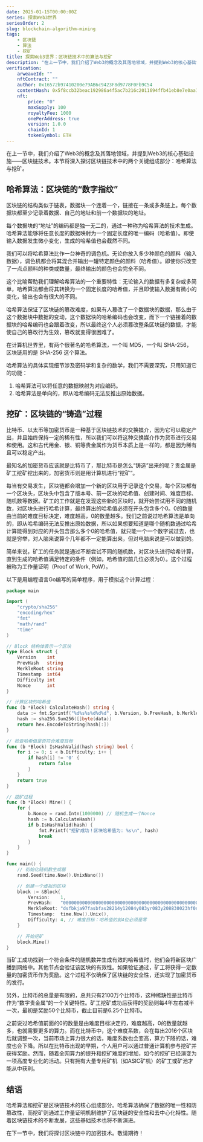 ```yaml
---
date: 2025-01-15T00:00:00Z
series: 探索Web3世界
seriesOrder: 2
slug: blockchain-algorithm-mining
tags:
    - 区块链
    - 算法
    - 挖矿
title: 探索Web3世界：区块链技术中的算法与挖矿
description: "在上一节中，我们介绍了Web3的概念及其落地领域，并提到Web3的核心基础设施——区块链技术。本节将深入探讨区块链技术中的两个关键组成部分：哈希算法与挖矿。"
verification:
    arweaveId: ""
    nftContract: ""
    author: 0x16572b97410200e79AB6c9423F8d9778F0Fb9C54
    contentHash: 0x5f8ccb32beac192986a4f5ac7b216c2011694ffb41eb8e7e0aa1aa68f19e68f11.0.0
    nft:
        price: "0"
        maxSupply: 100
        royaltyFee: 1000
        onePerAddress: true
        version: 1.0.0
        chainId: 1
        tokenSymbol: ETH
---
```


在上一节中，我们介绍了Web3的概念及其落地领域，并提到Web3的核心基础设施——区块链技术。本节将深入探讨区块链技术中的两个关键组成部分：哈希算法与挖矿。

## 哈希算法：区块链的“数字指纹”

区块链的结构类似于链表，数据块一个连着一个，链接在一条或多条链上。每个数据块都至少记录着数据、自己的地址和前一个数据块的地址。

每个数据块的“地址”的编码都是独一无二的，通过一种称为哈希算法的技术生成。哈希算法能够将任意长度的数据映射为一个固定长度的唯一编码（哈希值）。即使输入数据发生微小变化，生成的哈希值也会截然不同。

我们可以将哈希算法比作一台神奇的调色机。无论你放入多少种颜色的颜料（输入数据），调色机都会将其混合并输出一罐特定颜色的颜料（哈希值）。即使你只改变了一点点颜料的种类或数量，最终输出的颜色也会完全不同。

这个比喻帮助我们理解哈希算法的一个重要特性：无论输入的数据有多复杂或多简单，哈希算法都会将其转换为一个固定长度的哈希值，并且即使输入数据有微小的变化，输出也会有很大的不同。

哈希算法保证了区块链的篡改难度，如果有人篡改了一个数据块的数据，那么由于这个数据块中数据的变动，这个数据块的哈希编码也会改变，而下一个链接着的数据块的哈希编码也会跟着改变，所以最终这个人必须篡改整条区块链的数据，才能使自己的篡改行为生效，篡改就变得很困难了。

在计算机世界里，有两个很著名的哈希算法，一个叫 MD5，一个叫 SHA-256， 区块链用的是 SHA-256 这个算法。

哈希算法的具体实现细节涉及密码学和复杂的数学，我们不需要深究，只用知道它的功能：
1. 哈希算法可以将任意的数据映射为对应编码。
2. 哈希算法是单向的，即从哈希编码无法反推出原始数据。

## 挖矿：区块链的“铸造”过程

比特币、以太币等加密货币是一种基于区块链技术的交换媒介，因为它可以稳定产出，并且始终保持一定的稀有性，所以我们可以将这种交换媒介作为货币进行交易和使用。这和古代用金、银、铜等贵金属作为货币本质上是一样的，都是因为稀有且可以稳定产出。

最知名的加密货币应该就是比特币了，那比特币是怎么“铸造”出来的呢？贵金属是矿工挖矿挖出来的，加密货币则是用计算机进行“挖矿”。

每当有交易发生，区块链都会增加一个新的区块用于记录这个交易，每个区块都有一个区块头，区块头中包含了版本号、前一区块的哈希值、创建时间、难度目标、随机数等数据。矿工的工作就是在发现这些新的区块时，就开始尝试用不同的随机数，对区块头进行哈希计算，最终算出的哈希值必须在开头包含多个0。0的数量由当前的难度目标决定，难度越高，0的数量越多。我们之前说过哈希算法是单向的，即从哈希编码无法反推出原始数据，所以如果想要知道是哪个随机数通过哈希计算能得到对应的开头包含那么多个0的哈希值，就只能一个一个数字试过去，也就是穷举，对人脑来说算个几年都不一定能算出来，但对电脑来说是可以做到的。

简单来说，矿工的任务就是通过不断尝试不同的随机数，对区块头进行哈希计算，直到生成的哈希值满足特定的条件（例如，哈希值的前几位必须为0）。这个过程被称为工作量证明（Proof of Work, PoW）。

以下是用编程语言Go编写的简单程序，用于模拟这个计算过程：

```go
package main

import (
    "crypto/sha256"
    "encoding/hex"
    "fmt"
    "math/rand"
    "time"
)

// Block 结构体表示一个区块
type Block struct {
    Version    int
    PrevHash   string
    MerkleRoot string
    Timestamp  int64
    Difficulty int
    Nonce      int
}

// 计算区块的哈希值
func (b *Block) CalculateHash() string {
    data := fmt.Sprintf("%d%s%s%d%d%d", b.Version, b.PrevHash, b.MerkleRoot, b.Timestamp, b.Difficulty, b.Nonce)
    hash := sha256.Sum256([]byte(data))
    return hex.EncodeToString(hash[:])
}

// 检查哈希值是否符合难度目标
func (b *Block) IsHashValid(hash string) bool {
    for i := 0; i < b.Difficulty; i++ {
        if hash[i] != '0' {
            return false
        }
    }
    return true
}

// 挖矿过程
func (b *Block) Mine() {
    for {
        b.Nonce = rand.Intn(1000000) // 随机生成一个Nonce
        hash := b.CalculateHash()
        if b.IsHashValid(hash) {
            fmt.Printf("挖矿成功！区块哈希值为: %s\n", hash)
            break
        }
    }
}

func main() {
    // 初始化随机数生成器
    rand.Seed(time.Now().UnixNano())

    // 创建一个虚拟的区块
    block := &Block{
        Version:    1,
        PrevHash:   "0000000000000000000000000000000000000000000000000000000000000000",
        MerkleRoot: "dsfbkja97fasbfas28214y12084y083yr083y208830023hf0nfneocnv9c89399",
        Timestamp:  time.Now().Unix(),
        Difficulty: 4, // 难度目标：哈希值的前4位必须是零
    }

    // 开始挖矿
    block.Mine()
}
```

当矿工成功找到一个符合条件的随机数并生成有效的哈希值时，他们会将新区块广播到网络中。其他节点会验证该区块的有效性。如果验证通过，矿工将获得一定数量的加密货币作为奖励。这个过程不仅确保了区块链的安全性，还实现了加密货币的发行。

另外，比特币的总量是有限的，总共只有2100万个比特币，这种稀缺性是比特币作为“数字贵金属”的一个关键特性。矿工挖矿成功后获得的奖励则每4年左右减半一次，最初是奖励50个比特币，截止目前是6.25个比特币。

之前说过哈希值前面的0的数量是由难度目标决定的，难度越高，0的数量就越多，也就需要更多的算力。而在比特币中，这个难度系数，会在每出2016个区块后就调整一次，当前市场上算力很大的话，难度系数也会变高，算力下降的话，难度也会下降。所以在比特币出现的早期，个人用户可以通过普通计算机参与挖矿并获得奖励。然而，随着全网算力的提升和挖矿难度的增加，如今的挖矿已经演变为一项高度专业化的活动。只有拥有大量专用矿机（如ASIC矿机）的矿工或矿池才能从中获利。

## 结语

哈希算法和挖矿是区块链技术的核心组成部分。哈希算法确保了数据的唯一性和防篡改性，而挖矿则通过工作量证明机制维护了区块链的安全性和去中心化特性。随着区块链技术的不断发展，这些基础技术也将不断演进。

在下一节中，我们将探讨区块链中的加密技术。敬请期待！